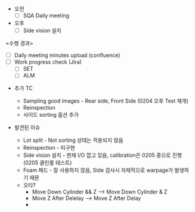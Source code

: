 - 오전
	- [ ] SQA Daily meeting
- 오후
	- [ ] Side vision 설치

<수행 경과>
- [ ] Daily meeting minutes upload (confluence)
- [ ] Work progress check (Jira)
	- [ ] SET
	- [ ] ALM

- 추가 TC
	- Sampling good images - Rear side, Front Side (0204 오후 Test 재개)
	- Reinspection
	- 사이드 sorting 옵션 추가

- 발견된 이슈
	- Lot split - Not sorting 상태는 적용되지 않음
	- Reinspection - 미구현
	- Side vision 설치 - 현재 I/O 잡고 있음, calibration은 0205 중으로 진행 (0205 클린룸 테스트)
	- Foam 패드 - 잘 사용하지 않음, Side 검사시 자체적으로 warpage가 발생하기 때문
	- 오타?
		- Move Down Cylinder && Z --> Move Down Cylinder & Z
		- Move Z After Delelay --> Move Z After Delay
		- 